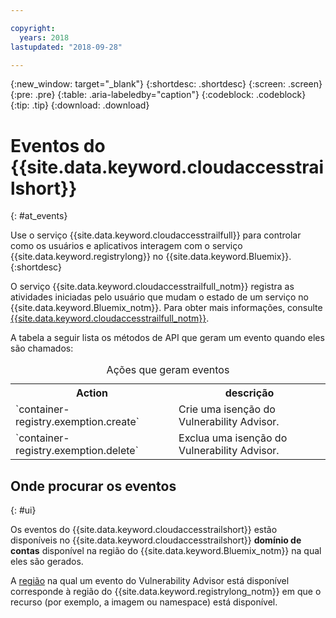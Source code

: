 ```yaml
---

copyright:
  years: 2018
lastupdated: "2018-09-28"

---
```


{:new_window: target="_blank"}
{:shortdesc: .shortdesc}
{:screen: .screen}
{:pre: .pre}
{:table: .aria-labeledby="caption"}
{:codeblock: .codeblock}
{:tip: .tip}
{:download: .download}


# Eventos do {{site.data.keyword.cloudaccesstrailshort}}  
{: #at_events}

Use o serviço {{site.data.keyword.cloudaccesstrailfull}} para controlar como os usuários e aplicativos interagem com o serviço {{site.data.keyword.registrylong}} no {{site.data.keyword.Bluemix}}. 
{:shortdesc}

O serviço {{site.data.keyword.cloudaccesstrailfull_notm}} registra as atividades iniciadas pelo usuário que mudam
o estado de um serviço no {{site.data.keyword.Bluemix_notm}}. 
Para obter mais informações, consulte [{{site.data.keyword.cloudaccesstrailfull_notm}}](/docs/services/cloud-activity-tracker/index.html#getting-started-with-cla). 

A tabela a seguir lista os métodos de API que geram um evento quando eles são chamados:

<table>
  <caption>Ações que geram eventos</caption>
  <tr>
    <th>Action</th>
	  <th>descrição</th>
  </tr>
  <tr>
    <td>`container-registry.exemption.create`</td>
	  <td>Crie uma isenção do Vulnerability Advisor.</td>
  </tr>
  <tr>
    <td>`container-registry.exemption.delete`</td>
	  <td>Exclua uma isenção do Vulnerability Advisor.</td>
  </tr>
 </table>



## Onde procurar os eventos
{: #ui}

Os eventos do {{site.data.keyword.cloudaccesstrailshort}} estão disponíveis no
{{site.data.keyword.cloudaccesstrailshort}} **domínio de contas** disponível na região do
{{site.data.keyword.Bluemix_notm}} na qual eles são gerados.

A [região](/docs/services/Registry/registry_overview.html#registry_regions) na qual um evento do Vulnerability Advisor está disponível corresponde à região do {{site.data.keyword.registrylong_notm}} em que o recurso (por exemplo, a imagem ou namespace) está disponível.






